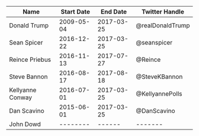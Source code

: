 |Name|Start Date|End Date|Twitter Handle|
|----|----------|--------|--------------|
|Donald Trump|2009-05-04|2017-03-25|@realDonaldTrump|
|Sean Spicer|2016-12-22|2017-03-25|@seanspicer|
|Reince Priebus|2016-11-13|2017-07-27|@Reince|
|Steve Bannon|2016-08-17|2017-08-18|@SteveKBannon|
|Kellyanne Conway|2016-07-01|2017-03-25|@KellyannePolls|
|Dan Scavino|2015-06-01|2017-03-25|@DanScavino|
|John Dowd|--------|------|-------|
